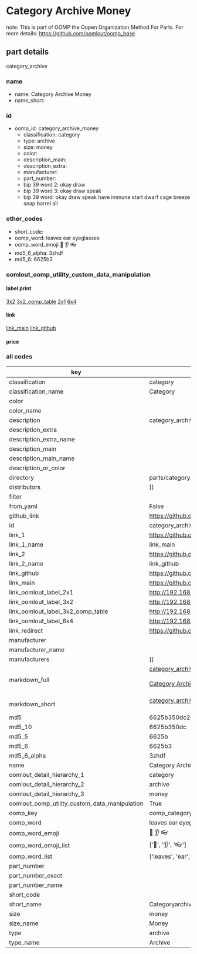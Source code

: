 # Category Archive Money  

note: This is part of OOMP the Oopen Organization Method For Parts. For more details: https://github.com/oomlout/oomp_base

##  part details
  



category_archive



### name
* name: Category Archive Money
* name_short: 
### id
* oomp_id: category_archive_money
  * classification: category
  * type: archive
  * size: money
  * color: 
  * description_main: 
  * description_extra: 
  * manufacturer: 
  * part_number: 
  * bip 39 word 2: okay draw
  * bip 39 word 3: okay draw speak
  * bip 39 word: okay draw speak have immune start dwarf cage breeze snap barrel all

### other_codes
* short_code: 
* oomp_word: leaves ear eyeglasses
* oomp_word_emoji :leaves: :ear: :eyeglasses:
* md5_6_alpha: 3zhdf
* md5_6: 6625b3






### oomlout_oomp_utility_custom_data_manipulation
#### label print
[3x2](http://192.168.1.245:1112/?label=oomp%203zhdf)
[3x2_oomp_table](http://192.168.1.108:1112/?label=oomp%203zhdf)
[2x1](http://192.168.1.242:1112/?label=oomp%203zhdf)
[6x4](http://192.168.1.55:1112/?label=oomp%203zhdf)    

#### link

[link_main](https://github.com/oomlout/oomlout_oomp_version_1_messy/tree/main/parts/category_archive_money) [link_github](https://github.com/oomlout/oomlout_oomp_version_1_messy/tree/main/parts/category_archive_money)                             

#### price







### all codes 
| key | value |  
| --- | --- |  
| classification | category |  
| classification_name | Category |  
| color |  |  
| color_name |  |  
| description | category_archive |  
| description_extra |  |  
| description_extra_name |  |  
| description_main |  |  
| description_main_name |  |  
| description_or_color |   |  
| directory | parts/category_archive_money |  
| distributors | [] |  
| filter |  |  
| from_yaml | False |  
| github_link | https://github.com/oomlout/oomlout_oomp_part_src/tree/main/parts/category_archive_money |  
| id | category_archive_money |  
| link_1 | https://github.com/oomlout/oomlout_oomp_version_1_messy/tree/main/parts/category_archive_money |  
| link_1_name | link_main |  
| link_2 | https://github.com/oomlout/oomlout_oomp_version_1_messy/tree/main/parts/category_archive_money |  
| link_2_name | link_github |  
| link_github | https://github.com/oomlout/oomlout_oomp_version_1_messy/tree/main/parts/category_archive_money |  
| link_main | https://github.com/oomlout/oomlout_oomp_version_1_messy/tree/main/parts/category_archive_money |  
| link_oomlout_label_2x1 | http://192.168.1.242:1112/?label=oomp%203zhdf |  
| link_oomlout_label_3x2 | http://192.168.1.245:1112/?label=oomp%203zhdf |  
| link_oomlout_label_3x2_oomp_table | http://192.168.1.108:1112/?label=oomp%203zhdf |  
| link_oomlout_label_6x4 | http://192.168.1.55:1112/?label=oomp%203zhdf |  
| link_redirect | https://github.com/oomlout/oomlout_oomp_version_1_messy/tree/main/parts/category_archive_money |  
| manufacturer |  |  
| manufacturer_name |  |  
| manufacturers | [] |  
| markdown_full | [category_archive_money](none)<br>[](none)<br>[Category Archive Money](none)<br><br> |  
| markdown_short | [category_archive_money](none)<br><br> |  
| md5 | 6625b350dc20289752b8d69ba1909ccf |  
| md5_10 | 6625b350dc |  
| md5_5 | 6625b |  
| md5_6 | 6625b3 |  
| md5_6_alpha | 3zhdf |  
| name | Category Archive Money |  
| oomlout_detail_hierarchy_1 | category |  
| oomlout_detail_hierarchy_2 | archive |  
| oomlout_detail_hierarchy_3 | money |  
| oomlout_oomp_utility_custom_data_manipulation | True |  
| oomp_key | oomp_category_archive_money |  
| oomp_word | leaves ear eyeglasses |  
| oomp_word_emoji | :leaves: :ear: :eyeglasses: |  
| oomp_word_emoji_list | [':leaves:', ':ear:', ':eyeglasses:'] |  
| oomp_word_list | ['leaves', 'ear', 'eyeglasses'] |  
| part_number |  |  
| part_number_exact |  |  
| part_number_name |  |  
| short_code |  |  
| short_name | Categoryarchive |  
| size | money |  
| size_name | Money |  
| type | archive |  
| type_name | Archive |  

